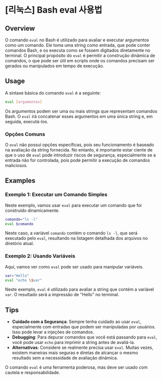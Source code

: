 # [리눅스] Bash eval 사용법

## Overview
O comando `eval` no Bash é utilizado para avaliar e executar argumentos como um comando. Ele toma uma string como entrada, que pode conter comandos Bash, e os executa como se fossem digitados diretamente no terminal. O principal propósito do `eval` é permitir a construção dinâmica de comandos, o que pode ser útil em scripts onde os comandos precisam ser gerados ou manipulados em tempo de execução.

## Usage
A sintaxe básica do comando `eval` é a seguinte:

```bash
eval [argumentos]
```

Os argumentos podem ser uma ou mais strings que representam comandos Bash. O `eval` irá concatenar esses argumentos em uma única string e, em seguida, executá-los.

### Opções Comuns
O `eval` não possui opções específicas, pois seu funcionamento é baseado na avaliação da string fornecida. No entanto, é importante estar ciente de que o uso de `eval` pode introduzir riscos de segurança, especialmente se a entrada não for controlada, pois pode permitir a execução de comandos maliciosos.

## Examples

### Exemplo 1: Executar um Comando Simples
Neste exemplo, vamos usar `eval` para executar um comando que foi construído dinamicamente.

```bash
comando="ls -l"
eval $comando
```

Neste caso, a variável `comando` contém o comando `ls -l`, que será executado pelo `eval`, resultando na listagem detalhada dos arquivos no diretório atual.

### Exemplo 2: Usando Variáveis
Aqui, vamos ver como `eval` pode ser usado para manipular variáveis.

```bash
var="Hello"
eval "echo \$var"
```

Neste exemplo, `eval` é utilizado para avaliar a string que contém a variável `var`. O resultado será a impressão de "Hello" no terminal.

## Tips
- **Cuidado com a Segurança**: Sempre tenha cuidado ao usar `eval`, especialmente com entradas que podem ser manipuladas por usuários. Isso pode levar a injeções de comandos.
- **Debugging**: Para depurar comandos que você está passando para `eval`, você pode usar `echo` para imprimir a string antes de avaliá-la.
- **Alternativas**: Considere se realmente precisa usar `eval`. Muitas vezes, existem maneiras mais seguras e diretas de alcançar o mesmo resultado sem a necessidade de avaliação dinâmica.

O comando `eval` é uma ferramenta poderosa, mas deve ser usado com cautela e responsabilidade.